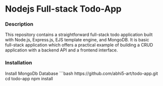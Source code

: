 <h1>Nodejs Full-stack Todo-App</h1>
<h3>Description</h3>
<p>
  This repository contains a straightforward full-stack todo application built with Node.js, Express.js, EJS template engine, and MongoDB. It is basic full-stack application which offers a practical example of building a CRUD application with a backend API and a frontend interface.
</p>
<h3>Installation</h3>
Install MongoDb Database
```bash
https://github.com/abhi5-art/todo-app.git
cd todo-app
npm install

